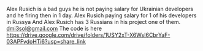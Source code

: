 Alex Rusich is a bad guys he is not paying salary for Ukrainian developers and he firing then in 1 day.
Alex Rusich paying salary for 1 of his developers in Russya
And Alex Rusich has 3 Russians in his project one of them. dmi3sol@gmail.com
The code is here https://drive.google.com/drive/folders/1USY2xT-X6WsI6CbrYaF-03APFvdoHTi6?usp=share_link
